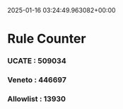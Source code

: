 2025-01-16 03:24:49.963082+00:00
# Rule Counter 
 ### UCATE : 509034

 ### Veneto : 446697

 ### Allowlist : 13930